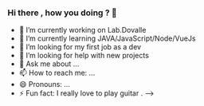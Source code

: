 ### Hi there , how you doing ? 👋

- 🔭 I’m currently working on Lab.Dovalle 
- 🌱 I’m currently learning JAVA/JavaScript/Node/VueJs
- 👯 I’m looking for my first job as a dev
- 🤔 I’m looking for help with new projects
- 💬 Ask me about ...
- 📫 How to reach me: ...
- 😄 Pronouns: ...
- ⚡ Fun fact: I really love to play guitar .
-->

